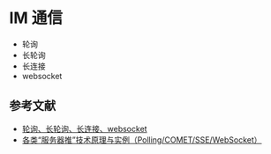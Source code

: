 # IM 通信

- 轮询
- 长轮询
- 长连接
- websocket

## 参考文献

- [轮询、长轮询、长连接、websocket](https://www.cnblogs.com/huchong/p/8595644.html)
- [各类“服务器推”技术原理与实例（Polling/COMET/SSE/WebSocket）](https://alienzhou.github.io/blog/15288039493853.html)